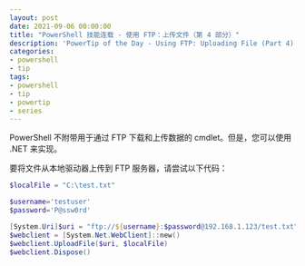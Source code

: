 ```yaml
---
layout: post
date: 2021-09-06 00:00:00
title: "PowerShell 技能连载 - 使用 FTP：上传文件（第 4 部分）"
description: 'PowerTip of the Day - Using FTP: Uploading File (Part 4)'
categories:
- powershell
- tip
tags:
- powershell
- tip
- powertip
- series
---
```

PowerShell 不附带用于通过 FTP 下载和上传数据的 cmdlet。但是，您可以使用 .NET 来实现。

要将文件从本地驱动器上传到 FTP 服务器，请尝试以下代码：

```powershell
$localFile = "C:\test.txt"

$username='testuser'
$password='P@ssw0rd'

[System.Uri]$uri = "ftp://${username}:$password@192.168.1.123/test.txt"
$webclient = [System.Net.WebClient]::new()
$webclient.UploadFile($uri, $localFile)
$webclient.Dispose()
```

<!--本文国际来源：[Using FTP: Uploading File (Part 4)](https://community.idera.com/database-tools/powershell/powertips/b/tips/posts/using-ftp-uploading-file-part-4)-->


